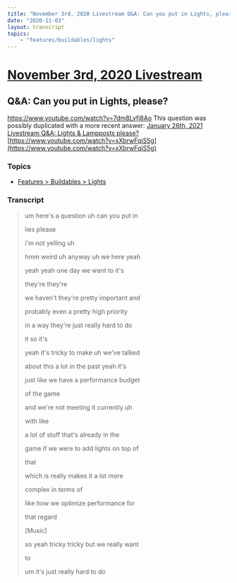 ```yaml
---
title: "November 3rd, 2020 Livestream Q&A: Can you put in Lights, please?"
date: "2020-11-03"
layout: transcript
topics:
    - "features/buildables/lights"
---
```

# [November 3rd, 2020 Livestream](../2020-11-03.md)
## Q&A: Can you put in Lights, please?
https://www.youtube.com/watch?v=7dm8Lvfj8Ao
This question was possibly duplicated with a more recent answer: [January 26th, 2021 Livestream Q&A: Lights & Lampposts please?](./yt-xXbrwFqiS5g.md) [https://www.youtube.com/watch?v=xXbrwFqiS5g](https://www.youtube.com/watch?v=xXbrwFqiS5g)


### Topics
* [Features > Buildables > Lights](../topics/features/buildables/lights.md)

### Transcript

> um here's a question uh can you put in
>
> lies please
>
> i'm not yelling uh
>
> hmm weird uh anyway uh we here yeah
>
> yeah yeah one day we want to it's
>
> they're they're
>
> we haven't they're pretty important and
>
> probably even a pretty high priority
>
> in a way they're just really hard to do
>
> it so it's
>
> yeah it's tricky to make uh we've talked
>
> about this a lot in the past yeah it's
>
> just like we have a performance budget
>
> of the game
>
> and we're not meeting it currently uh
>
> with like
>
> a lot of stuff that's already in the
>
> game if we were to add lights on top of
>
> that
>
> which is really makes it a lot more
>
> complex in terms of
>
> like how we optimize performance for
>
> that regard
>
> [Music]
>
> so yeah tricky tricky but we really want
>
> to
>
> um it's just really hard to do
